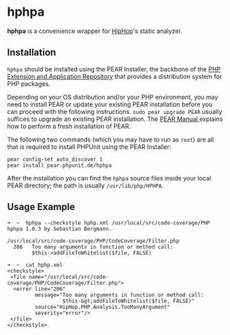 hphpa
=====

**hphpa** is a convenience wrapper for [HipHop](http://github.com/facebook/hiphop-php/)'s static analyzer.

Installation
------------

`hphpa` should be installed using the PEAR Installer, the backbone of the [PHP Extension and Application Repository](http://pear.php.net/) that provides a distribution system for PHP packages.

Depending on your OS distribution and/or your PHP environment, you may need to install PEAR or update your existing PEAR installation before you can proceed with the following instructions. `sudo pear upgrade PEAR` usually suffices to upgrade an existing PEAR installation. The [PEAR Manual ](http://pear.php.net/manual/en/installation.getting.php) explains how to perform a fresh installation of PEAR.

The following two commands (which you may have to run as `root`) are all that is required to install PHPUnit using the PEAR Installer:

    pear config-set auto_discover 1
    pear install pear.phpunit.de/hphpa

After the installation you can find the `hphpa` source files inside your local PEAR directory; the path is usually `/usr/lib/php/HPHPA`.

Usage Example
-------------

    ➜  ~  hphpa --checkstyle hphp.xml /usr/local/src/code-coverage/PHP
    hphpa 1.0.3 by Sebastian Bergmann.

    /usr/local/src/code-coverage/PHP/CodeCoverage/Filter.php
      206   Too many arguments in function or method call:
            $this->addFileToWhitelist($file, FALSE)

    ➜  ~  cat hphp.xml
    <checkstyle>
     <file name="/usr/local/src/code-coverage/PHP/CodeCoverage/Filter.php">
      <error line="206"
             message="Too many arguments in function or method call:
                      $this-&gt;addFileToWhitelist($file, FALSE)"
             source="HipHop.PHP.Analysis.TooManyArgument"
             severity="error"/>
     </file>
    </checkstyle>
